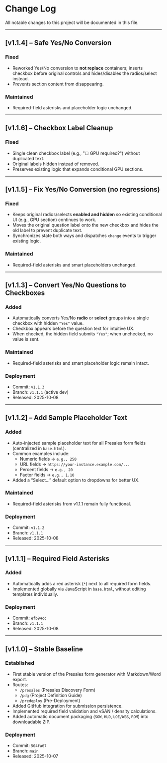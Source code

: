 # Change Log

All notable changes to this project will be documented in this file.

---

## [v1.1.4] – Safe Yes/No Conversion
### Fixed
- Reworked Yes/No conversion to **not replace** containers; inserts checkbox before original controls and hides/disables the radios/select instead.
- Prevents section content from disappearing.

### Maintained
- Required-field asterisks and placeholder logic unchanged.

---

## [v1.1.6] – Checkbox Label Cleanup
### Fixed
- Single clean checkbox label (e.g., "☐ GPU required?") without duplicated text.
- Original labels hidden instead of removed.
- Preserves existing logic that expands conditional GPU sections.

---

## [v1.1.5] – Fix Yes/No Conversion (no regressions)
### Fixed
- Keeps original radios/selects **enabled and hidden** so existing conditional UI (e.g., GPU section) continues to work.
- Moves the original question label onto the new checkbox and hides the old label to prevent duplicate text.
- Synchronizes state both ways and dispatches `change` events to trigger existing logic.

### Maintained
- Required-field asterisks and smart placeholders unchanged.

---

## [v1.1.3] – Convert Yes/No Questions to Checkboxes
### Added
- Automatically converts Yes/No **radio** or **select** groups into a single checkbox with hidden `"Yes"` value.
- Checkbox appears before the question text for intuitive UX.
- When checked, the hidden field submits `"Yes"`; when unchecked, no value is sent.

### Maintained
- Required-field asterisks and smart placeholder logic remain intact.

### Deployment
- Commit: `v1.1.3`
- Branch: `v1.1.1` (active dev)
- Released: 2025-10-08

---

## [v1.1.2] – Add Sample Placeholder Text
### Added
- Auto-injected sample placeholder text for all Presales form fields (centralized in `base.html`).
- Common examples include:
  - Numeric fields → `e.g., 250`
  - URL fields → `https://your-instance.example.com/...`
  - Percent fields → `e.g., 20`
  - Factor fields → `e.g., 1.10`
- Added a “Select...” default option to dropdowns for better UX.

### Maintained
- Required-field asterisks from v1.1.1 remain fully functional.

### Deployment
- Commit: `v1.1.2`
- Branch: `v1.1.1`
- Released: 2025-10-08

---

## [v1.1.1] – Required Field Asterisks
### Added
- Automatically adds a red asterisk (`*`) next to all required form fields.
- Implemented globally via JavaScript in `base.html`, without editing templates individually.

### Deployment
- Commit: `efb94cc`
- Branch: `v1.1.1`
- Released: 2025-10-08

---

## [v1.1.0] – Stable Baseline
### Established
- First stable version of the Presales form generator with Markdown/Word export.
- Routes:
  - `/presales` (Presales Discovery Form)
  - `/pdg` (Project Definition Guide)
  - `/predeploy` (Pre-Deployment)
- Added GitHub integration for submission persistence.
- Implemented required field validation and vSAN / density calculations.
- Added automatic document packaging (`SOW`, `HLD`, `LOE/WBS`, `ROM`) into downloadable ZIP.

### Deployment
- Commit: `504fa67`
- Branch: `main`
- Released: 2025-10-07
